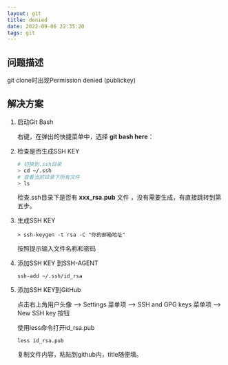 ```yaml
---
layout: git
title: denied
date: 2022-09-06 22:35:20
tags: git
---
```






## 问题描述

 git clone时出现Permission denied (publickey) 



## 解决方案

1. 启动Git Bash 

    右键，在弹出的快捷菜单中，选择 **git bash here**： 

2. 检查是否生成SSH KEY

   ```bash
   # 切换到.ssh目录
   > cd ~/.ssh
   # 查看当前目录下所有文件
   > ls
   ```

   检查.ssh目录下是否有 **xxx_rsa.pub** 文件 ，没有需要生成，有直接跳转到第五步。

3. 生成SSH KEY

   ```
   > ssh-keygen -t rsa -C "你的邮箱地址"
   ```

   按照提示输入文件名称和密码

4. 添加SSH KEY 到SSH-AGENT

   ```
   ssh-add ~/.ssh/id_rsa
   ```

5. 添加SSH KEY到GitHub

   点击右上角用户头像 --> Settings 菜单项 --> SSH and GPG keys 菜单项 --> New SSH key 按钮

   使用less命令打开id_rsa.pub

   ```
   less id_rsa.pub
   ```

   复制文件内容，粘贴到github内，title随便填。

   

   
